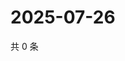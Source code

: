 # 2025-07-26

共 0 条

<!-- BEGIN ZHIHUQUESTIONS -->
<!-- 最后更新时间 Sat Jul 26 2025 14:16:50 GMT+0800 (China Standard Time) -->

<!-- END ZHIHUQUESTIONS -->
